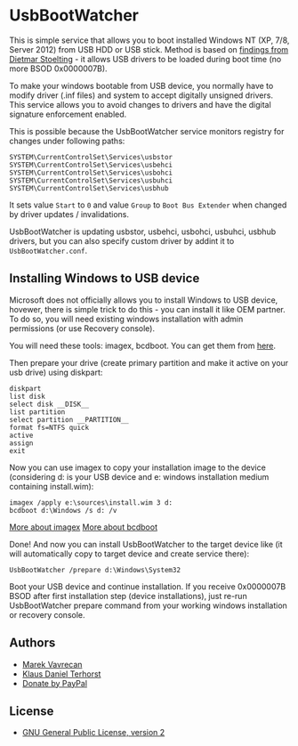 UsbBootWatcher
================
This is simple service that allows you to boot installed Windows NT (XP, 7/8, Server 2012) from USB HDD or USB stick. 
Method is based on [findings from Dietmar Stoelting](http://www.911cd.net/forums/index.php?showtopic=14181) - it allows USB drivers to be loaded during boot time (no more BSOD 0x0000007B). 

To make your windows bootable from USB device, you normally have to modify driver (.inf files) and system to accept digitally unsigned drivers. This service allows you to avoid changes to drivers and have the digital signature enforcement enabled.

This is possible because the UsbBootWatcher service monitors registry for changes under following paths:
```
SYSTEM\CurrentControlSet\Services\usbstor
SYSTEM\CurrentControlSet\Services\usbehci
SYSTEM\CurrentControlSet\Services\usbohci
SYSTEM\CurrentControlSet\Services\usbuhci
SYSTEM\CurrentControlSet\Services\usbhub
```

It sets value `Start` to `0` and value `Group` to `Boot Bus Extender` when changed by driver updates / invalidations. 

UsbBootWatcher is updating usbstor, usbehci, usbohci, usbuhci, usbhub drivers, but you can also specify custom driver by addint it to `UsbBootWatcher.conf`.

Installing Windows to USB device
----------------

Microsoft does not officially allows you to install Windows to USB device, hovewer, there is simple trick to do this - you can install it like OEM partner. To do so, you will need existing windows installation with admin permissions (or use Recovery console).

You will need these tools: imagex, bcdboot. You can get them from [here](http://www.rmprepusb.com/tutorials/getwaiktools).

Then prepare your drive (create primary partition and make it active on your usb drive) using diskpart:
```
diskpart
list disk
select disk __DISK__
list partition
select partition __PARTITION__
format fs=NTFS quick 
active 
assign 
exit
```

Now you can use imagex to copy your installation image to the device (considering d: is your USB device and e: windows installation medium containing install.wim):
```
imagex /apply e:\sources\install.wim 3 d:
bcdboot d:\Windows /s d: /v
```
[More about imagex](http://technet.microsoft.com/en-us/library/cc749447%28v=ws.10%29.aspx)
[More about bcdboot](http://technet.microsoft.com/en-us/library/dd744347%28v=ws.10%29.aspx)

Done! And now you can install UsbBootWatcher to the target device like (it will automatically copy to target device and create service there): 
```
UsbBootWatcher /prepare d:\Windows\System32
```

Boot your USB device and continue installation. If you receive 0x0000007B BSOD after first installation step (device installations), just re-run UsbBootWatcher prepare command from your working windows installation or recovery console. 

## Authors
- [Marek Vavrecan](mailto:vavrecan@gmail.com)
- [Klaus Daniel Terhorst](mailto:nightos@gmail.com)
- [Donate by PayPal](https://www.paypal.com/cgi-bin/webscr?cmd=_donations&business=DX479UBWGSMUG&lc=US&item_name=Friend%20List%20Watcher&currency_code=USD&bn=PP%2dDonationsBF%3abtn_donateCC_LG%2egif%3aNonHosted)

## License
- [GNU General Public License, version 2](http://www.gnu.org/licenses/gpl-2.0.html)
